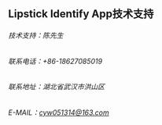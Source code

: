 ## Lipstick Identify App技术支持


###### 技术支持：陈先生
###### 联系电话：+86-18627085019
###### 联系地址：湖北省武汉市洪山区
###### E-MAIL：cyw051314@163.com
